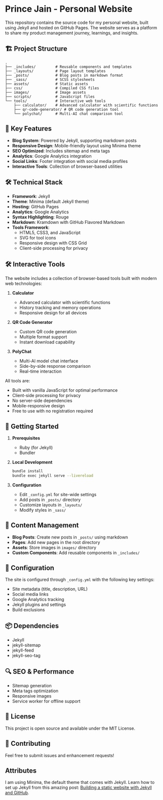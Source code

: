 # Prince Jain - Personal Website

This repository contains the source code for my personal website, built using Jekyll and hosted on GitHub Pages. The website serves as a platform to share my product management journey, learnings, and insights.

## 🏗️ Project Structure

```
.
├── _includes/         # Reusable components and templates
├── _layouts/          # Page layout templates
├── _posts/            # Blog posts in markdown format
├── _sass/             # SCSS stylesheets
├── assets/            # Static assets
├── css/               # Compiled CSS files
├── images/            # Image assets
├── scripts/           # JavaScript files
└── tools/             # Interactive web tools
    ├── calculator/    # Advanced calculator with scientific functions
    ├── qr-code-generator/ # QR code generation tool
    └── polychat/      # Multi-AI chat comparison tool
```

## 🚀 Key Features

- **Blog System**: Powered by Jekyll, supporting markdown posts
- **Responsive Design**: Mobile-friendly layout using Minima theme
- **SEO Optimized**: Includes sitemap and meta tags
- **Analytics**: Google Analytics integration
- **Social Links**: Footer integration with social media profiles
- **Interactive Tools**: Collection of browser-based utilities

## 🛠️ Technical Stack

- **Framework**: Jekyll
- **Theme**: Minima (default Jekyll theme)
- **Hosting**: GitHub Pages
- **Analytics**: Google Analytics
- **Syntax Highlighting**: Rouge
- **Markdown**: Kramdown with GitHub Flavored Markdown
- **Tools Framework**: 
  - HTML5, CSS3, and JavaScript
  - SVG for tool icons
  - Responsive design with CSS Grid
  - Client-side processing for privacy

## 🛠️ Interactive Tools

The website includes a collection of browser-based tools built with modern web technologies:

1. **Calculator**
   - Advanced calculator with scientific functions
   - History tracking and memory operations
   - Responsive design for all devices

2. **QR Code Generator**
   - Custom QR code generation
   - Multiple format support
   - Instant download capability

3. **PolyChat**
   - Multi-AI model chat interface
   - Side-by-side response comparison
   - Real-time interaction

All tools are:
- Built with vanilla JavaScript for optimal performance
- Client-side processing for privacy
- No server-side dependencies
- Mobile-responsive design
- Free to use with no registration required

## 🚀 Getting Started

1. **Prerequisites**
   - Ruby (for Jekyll)
   - Bundler

2. **Local Development**
   ```bash
   bundle install
   bundle exec jekyll serve --livereload
   ```

3. **Configuration**
   - Edit `_config.yml` for site-wide settings
   - Add posts in `_posts/` directory
   - Customize layouts in `_layouts/`
   - Modify styles in `_sass/`

## 📝 Content Management

- **Blog Posts**: Create new posts in `_posts/` using markdown
- **Pages**: Add new pages in the root directory
- **Assets**: Store images in `images/` directory
- **Custom Components**: Add reusable components in `_includes/`

## 🔧 Configuration

The site is configured through `_config.yml` with the following key settings:
- Site metadata (title, description, URL)
- Social media links
- Google Analytics tracking
- Jekyll plugins and settings
- Build exclusions

## 📦 Dependencies

- Jekyll
- jekyll-sitemap
- jekyll-feed
- jekyll-seo-tag

## 🔍 SEO & Performance

- Sitemap generation
- Meta tags optimization
- Responsive images
- Service worker for offline support

## 📄 License

This project is open source and available under the MIT License.

## 🤝 Contributing

Feel free to submit issues and enhancement requests!

## Attributes

I am using Minima, the default theme that comes with Jekyll.
Learn how to set up Jekyll from this amazing post:
[Building a static website with Jekyll and GitHub](https://programminghistorian.org/en/lessons/building-static-sites-with-jekyll-github-pages). 


<!-- Comments on using Github Pages using Visual Studio Code: -->
<!--  bundle exec jekyll serve --livereload -->
